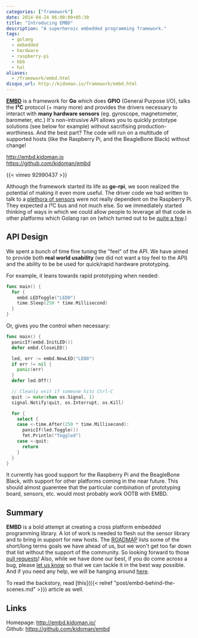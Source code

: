 ```yaml
---
categories: ["framework"]
date: 2014-04-24 06:00:00+05:30
title: "Introducing EMBD"
description: "A superheroic embedded programming framework."
tags:
  - golang
  - embedded
  - hardware
  - raspberry-pi
  - bbb
  - hal
aliases:
  - /framework/embd.html
disqus_url: http://kidoman.io/framework/embd.html
---
```


**[EMBD](https://github.com/kidoman/embd)** is a framework for **Go** which does **GPIO** (General Purpose I/O), talks the **I²C** protocol (+ many more) and provides the drivers necessary to interact with **many hardware sensors** (eg. gyroscope, magnetometer, barometer, etc.) It's non-intrusive API allows you to quickly prototype solutions (see below for example) without sacrifising production-worthiness. And the best part? The code will run on a multitude of supported hosts (like the Raspberry Pi, and the BeagleBone Black) without change!

http://embd.kidoman.io<br>
https://github.com/kidoman/embd

{{< vimeo 92990437 >}}

Although the framework started its life as **go-rpi**, we soon realized the potential of making it even more useful. The driver code we had written to talk to a [plethora of sensors](https://github.com/kidoman/embd#sensors-supported) were not really dependent on the Raspberry Pi. They expected a I²C bus and not much else. So we immediately started thinking of ways in which we could allow people to leverage all that code in other platforms which Golang ran on (which turned out to be [quite a few](https://github.com/kidoman/embd#platforms-supported).)

## API Design

We spent a bunch of time fine tuning the "feel" of the API. We have aimed to provide both **real world usability** (we did not want a toy feel to the API) and the ability to be be used for quick/rapid hardware prototyping.

For example, it leans towards rapid prototyping when needed:

```go
func main() {
  for {
    embd.LEDToggle("LED0")
    time.Sleep(250 * time.Millisecond)
  }
}
```

Or, gives you the control when necessary:

```go
func main() {
  panicIf(embd.InitLED())
  defer embd.CloseLED()

  led, err := embd.NewLED("LED0")
  if err != nil {
    panic(err)
  }
  defer led.Off()

  // Cleanly exit if someone hits Ctrl-C
  quit := make(chan os.Signal, 1)
  signal.Notify(quit, os.Interrupt, os.Kill)

  for {
    select {
    case <-time.After(250 * time.Millisecond):
      panicIf(led.Toggle())
      fmt.Println("Toggled")
    case <-quit:
      return
    }
  }
}

```

It currently has good support for the Raspberry Pi and the BeagleBone Black, with support for other platforms coming in the near future. This should almost guarentee that the particular combination of prototyping board, sensors, etc. would most probably work OOTB with EMBD.

## Summary

**EMBD** is a bold attempt at creating a cross platform embedded programming library. A lot of work is needed to flesh out the sensor library and to bring in support for new hosts. The [ROADMAP](https://github.com/kidoman/embd/blob/master/ROADMAP.md) lists some of the short/long terms goals we have ahead of us, but we won't get too far down that list without the support of the community. So looking forward to those [pull requests](https://github.com/kidoman/embd/pulls)! Also, while we have done our best, if you do come across a bug, please [let us know](https://github.com/kidoman/embd/issues) so that we can tackle it in the best way possible. And if you need any help, we will be hanging around [here](https://groups.google.com/forum/#!forum/go-embd).

To read the backstory, read [this]({{< relref "post/embd-behind-the-scenes.md" >}}) article as well.

## Links

Homepage: http://embd.kidoman.io/<br/>
Github: https://github.com/kidoman/embd
